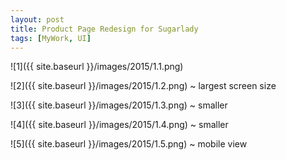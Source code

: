 ```yaml
---
layout: post
title: Product Page Redesign for Sugarlady
tags: [MyWork, UI]
---
```


![1]({{ site.baseurl }}/images/2015/1.1.png)

<!--more-->

![2]({{ site.baseurl }}/images/2015/1.2.png)
~ largest screen size

![3]({{ site.baseurl }}/images/2015/1.3.png)
~ smaller

![4]({{ site.baseurl }}/images/2015/1.4.png)
~ smaller

![5]({{ site.baseurl }}/images/2015/1.5.png)
~ mobile view

